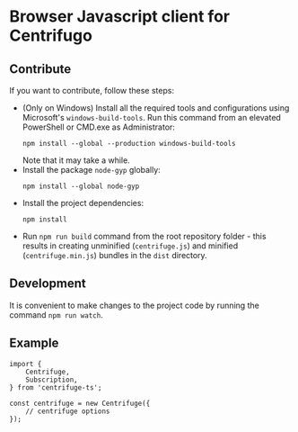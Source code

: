 # Browser Javascript client for Centrifugo


## Contribute

If you want to contribute, follow these steps:

- (Only on Windows) Install all the required tools and configurations using
Microsoft's `windows-build-tools`. Run this command from an elevated PowerShell
or CMD.exe as Administrator:
    ~~~
    npm install --global --production windows-build-tools
    ~~~
    Note that it may take a while.
- Install the package `node-gyp` globally:
    ~~~
    npm install --global node-gyp
    ~~~
- Install the project dependencies:
    ~~~
    npm install
    ~~~
- Run `npm run build` command from the root repository folder - this results in
creating unminified (`centrifuge.js`) and minified (`centrifuge.min.js`) bundles
in the `dist` directory.


## Development

It is convenient to make changes to the project code by running the command
`npm run watch`.


## Example

~~~
import {
    Centrifuge,
    Subscription,
} from 'centrifuge-ts';

const centrifuge = new Centrifuge({
    // centrifuge options
});
~~~
